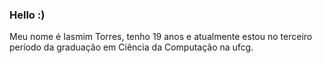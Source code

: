### Hello :)

Meu nome é Iasmim Torres, tenho 19 anos e atualmente estou no terceiro período da graduação em Ciência da Computação na ufcg.